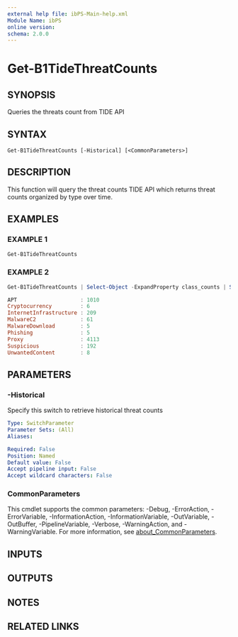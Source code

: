 ```yaml
---
external help file: ibPS-Main-help.xml
Module Name: ibPS
online version:
schema: 2.0.0
---
```


# Get-B1TideThreatCounts

## SYNOPSIS
Queries the threats count from TIDE API

## SYNTAX

```
Get-B1TideThreatCounts [-Historical] [<CommonParameters>]
```

## DESCRIPTION
This function will query the threat counts TIDE API which returns threat counts organized by type over time.

## EXAMPLES

### EXAMPLE 1
```powershell
Get-B1TideThreatCounts
```

### EXAMPLE 2
```powershell
Get-B1TideThreatCounts | Select-Object -ExpandProperty class_counts | Select-Object -ExpandProperty ip | Select-Object -ExpandProperty iid

APT                    : 1010
Cryptocurrency         : 6
InternetInfrastructure : 209
MalwareC2              : 61
MalwareDownload        : 5
Phishing               : 5
Proxy                  : 4113
Suspicious             : 192
UnwantedContent        : 8
```

## PARAMETERS

### -Historical
Specify this switch to retrieve historical threat counts

```yaml
Type: SwitchParameter
Parameter Sets: (All)
Aliases:

Required: False
Position: Named
Default value: False
Accept pipeline input: False
Accept wildcard characters: False
```

### CommonParameters
This cmdlet supports the common parameters: -Debug, -ErrorAction, -ErrorVariable, -InformationAction, -InformationVariable, -OutVariable, -OutBuffer, -PipelineVariable, -Verbose, -WarningAction, and -WarningVariable. For more information, see [about_CommonParameters](http://go.microsoft.com/fwlink/?LinkID=113216).

## INPUTS

## OUTPUTS

## NOTES

## RELATED LINKS
